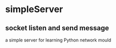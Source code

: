 # simpleServer
## socket listen and send message

a simple server for learning Python network mould
